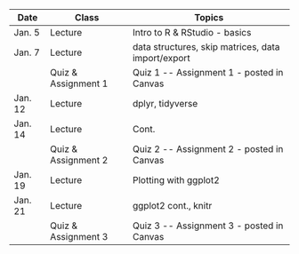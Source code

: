 | **Date** | **Class**                      |   **Topics**                     |
|----------|--------------------------------|----------------------------------|
| Jan. 5   | Lecture                        | Intro to R & RStudio -  basics        |
| Jan. 7        | Lecture              |  data structures, skip matrices, data import/export        |
|          | Quiz & Assignment 1             |  Quiz 1 -- Assignment 1 - posted in Canvas         |
| Jan. 12  | Lecture                        | dplyr, tidyverse           |
| Jan. 14         | Lecture               |    Cont.        |
|          | Quiz & Assignment 2             |  Quiz 2 -- Assignment 2 - posted in Canvas         |
| Jan. 19       |  Lecture     | Plotting with ggplot2         |
| Jan. 21         | Lecture            | ggplot2 cont., knitr  |
|          | Quiz & Assignment 3             |  Quiz 3 -- Assignment 3 - posted in Canvas         |
